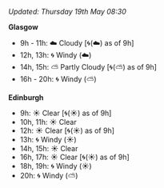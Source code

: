 *Updated: Thursday 19th May 08:30*

**Glasgow**

* 9h - 11h: :cloud: Cloudy [:cyclone:(:cloud:) as of 9h]
* 12h, 13h: :cyclone: Windy (:cloud:)
* 14h, 15h: :partly_sunny: Partly Cloudy [:cyclone:(:partly_sunny:) as of 9h]
* 16h - 20h: :cyclone: Windy (:partly_sunny:)

**Edinburgh**

* 9h: :sunny: Clear [:cyclone:(:sunny:) as of 9h]
* 10h, 11h: :sunny: Clear
* 12h: :sunny: Clear [:cyclone:(:sunny:) as of 9h]
* 13h: :cyclone: Windy (:sunny:)
* 14h, 15h: :sunny: Clear
* 16h, 17h: :sunny: Clear [:cyclone:(:sunny:) as of 9h]
* 18h, 19h: :cyclone: Windy (:sunny:)
* 20h: :cyclone: Windy (:partly_sunny:)
